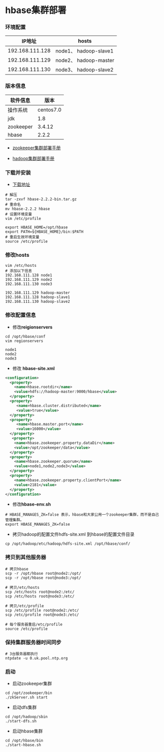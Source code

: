 # hbase集群部署

### 环境配置

| IP地址          | hosts                 |
| --------------- | --------------------- |
| 192.168.111.128 | node1、 hadoop-slave1 |
| 192.168.111.129 | node2、 hadoop-master |
| 192.168.111.130 | node3、 hadoop-slave2 |

### 版本信息

| 软件信息  | 版本      |
| --------- | --------- |
| 操作系统  | centos7.0 |
| jdk       | 1.8       |
| zookeeper | 3.4.12    |
| hbase     | 2.2.2     |

- [zookeeper集群部署手册](https://yweifeng.github.io/ywf-java-guide/doc/zookeeper/zookeeper集群部署.html)

- [hadoop集群部署手册](https://yweifeng.github.io/ywf-java-guide/doc/hadoop/hadoop集群部署.html)



### 下载并安装

- [下载地址](https://hbase.apache.org/downloads.html)

```shell
# 解压
tar -zxvf hbase-2.2.2-bin.tar.gz
# 重命名
mv hbase-2.2.2 hbase
# 设置环境变量
vim /etc/profile

export HBASE_HOME=/opt/hbase
export PATH=${HBASE_HOME}/bin:$PATH
# 重启生效环境变量
source /etc/profile
```



### 修改hosts

```shell
vim /etc/hosts
# 添加以下信息
192.168.111.128 node1
192.168.111.129 node2
192.168.111.130 node3

192.168.111.129 hadoop-master
192.168.111.128 hadoop-slave1
192.168.111.130 hadoop-slave2
```



### 修改配置信息

- 修改**reigionservers**

```shell
cd /opt/hbase/conf
vim regionservers

node1
node2
node3
```

- 修改 **hbase-site.xml**

```xml
<configuration>
  <property>
    <name>hbase.rootdir</name>
    <value>hdfs://hadoop-master:9000/hbase</value>
  </property>
  <property>
     <name>hbase.cluster.distributed</name>
     <value>true</value>
  </property>
  <property>
     <name>hbase.master.port</name>
     <value>16000</value>
  </property>
   <property>
    <name>hbase.zookeeper.property.dataDir</name>
    <value>/opt/zookeeper/data</value>
  </property>
  <property>
    <name>hbase.zookeeper.quorum</name>
    <value>node1,node2,node3</value>
  </property>
  <property>
    <name>hbase.zookeeper.property.clientPort</name>
    <value>2181</value>
  </property>
</configuration>
```

- 修改**hbase-env.sh**

```properties
# HBASE_MANAGES_ZK=false 表示，hbase和大家公用一个zookeeper集群，而不是自己管理集群。
export HBASE_MANAGES_ZK=false
```

- 拷贝hadoop的配置文件hdfs-site.xml 到hbase的配置文件目录

```shell
cp /opt/hadoop/etc/hadoop/hdfs-site.xml /opt/hbase/conf/
```



### 拷贝到其他服务器

```shell
# 拷贝hbase
scp -r /opt/hbase root@node2:/opt/
scp -r /opt/hbase root@node3:/opt/

# 拷贝/etc/hosts
scp /etc/hosts root@node2:/etc/
scp /etc/hosts root@node3:/etc/

# 拷贝/etc/profile
scp /etc/profile root@node2:/etc/
scp /etc/profile root@node3:/etc/
	
# 每个服务器重启/etc/profile
source /etc/profile
```



### 保持集群服务器时间同步

```shell
# 3台服务器都执行
ntpdate -u 0.uk.pool.ntp.org
```



### 启动

- 启动zookeeper集群

```shell
cd /opt/zookeeper/bin
./zkServer.sh start
```



- 启动dfs集群

```shell
cd /opt/hadoop/sbin
./start-dfs.sh
```



- 启动hbase集群

```shell
cd /opt/hbase/bin
./start-hbase.sh
```

